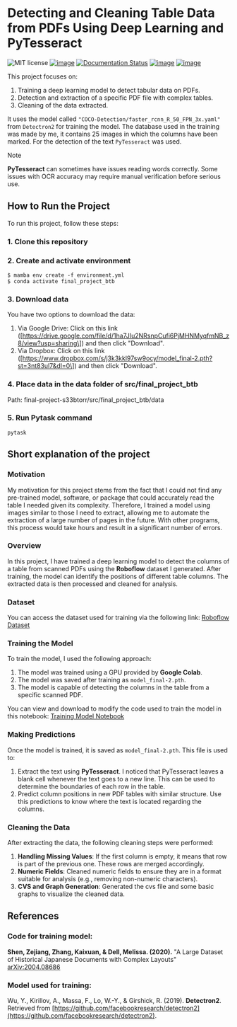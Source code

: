 # Detecting and Cleaning Table Data from PDFs Using Deep Learning and PyTesseract

![MIT license](https://img.shields.io/github/license/yourusername/your-repository)
[![image](https://zenodo.org/badge/12345678.svg)](https://zenodo.org/badge/latestdoi/12345678)
[![Documentation Status](https://readthedocs.org/projects/your-project-name/badge/?version=stable)](https://your-project-name.readthedocs.io/en/stable/)
[![image](https://github.com/yourusername/your-repository/actions/workflows/main.yml/badge.svg)](https://github.com/yourusername/your-repository/actions/workflows/main.yml)
[![image](https://codecov.io/gh/yourusername/your-repository/branch/main/graph/badge.svg)](https://codecov.io/gh/yourusername/your-repository)

This project focuses on:

1. Training a deep learning model to detect tabular data on PDFs.
1. Detection and extraction of a specific PDF file with complex tables.
1. Cleaning of the data extracted.

It uses the model called `"COCO-Detection/faster_rcnn_R_50_FPN_3x.yaml"` from
`Detectron2` for training the model. The database used in the training was made by me,
it contains 25 images in which the columns have been marked. For the detection of the
text `PyTesseract` was used.

> [!NOTE]
> **PyTesseract** can sometimes have issues reading words correctly. Some issues with
> OCR accuracy may require manual verification before serious use.

## How to Run the Project

To run this project, follow these steps:

### 1. Clone this repository

### 2. Create and activate environment

```console
$ mamba env create -f environment.yml
$ conda activate final_project_btb
```

### 3. Download data

You have two options to download the data:

1. Via Google Drive: Click on this link
   (\[https://drive.google.com/file/d/1ha7JIu2NRsnpCufi6PjMHNMyqfmNB_z8/view?usp=sharing\])
   and then click "Download".
1. Via Dropbox: Click on this link
   (\[https://www.dropbox.com/s/j3k3kkl97sw9ocy/model_final-2.pth?st=3nt83ul7&dl=0\])
   and then click "Download".

### 4. Place data in the data folder of src/final_project_btb

Path: final-project-s33btorr/src/final_project_btb/data

### 5. Run Pytask command

```console
pytask
```

## Short explanation of the project

### Motivation

My motivation for this project stems from the fact that I could not find any pre-trained
model, software, or package that could accurately read the table I needed given its
complexity. Therefore, I trained a model using images similar to those I need to
extract, allowing me to automate the extraction of a large number of pages in the
future. With other programs, this process would take hours and result in a significant
number of errors.

### Overview

In this project, I have trained a deep learning model to detect the columns of a table
from scanned PDFs using the **Roboflow** dataset I generated. After training, the model
can identify the positions of different table columns. The extracted data is then
processed and cleaned for analysis.

### Dataset

You can access the dataset used for training via the following link:
[Roboflow Dataset](https://app.roboflow.com/test-ypjyd/my-first-project-jqmvu/10)

### Training the Model

To train the model, I used the following approach:

1. The model was trained using a GPU provided by **Google Colab**.
1. The model was saved after training as `model_final-2.pth`.
1. The model is capable of detecting the columns in the table from a specific scanned
   PDF.

You can view and download to modify the code used to train the model in this notebook:
[Training Model Notebook](https://www.dropbox.com/s/dcgerv5i1yp217a/training_model.ipynb?st=5qaeufd1&dl=0)

### Making Predictions

Once the model is trained, it is saved as `model_final-2.pth`. This file is used to:

1. Extract the text using **PyTesseract**. I noticed that PyTesseract leaves a blank
   cell whenever the text goes to a new line. This can be used to determine the
   boundaries of each row in the table.
1. Predict column positions in new PDF tables with similar structure. Use this
   predictions to know where the text is located regarding the columns.

### Cleaning the Data

After extracting the data, the following cleaning steps were performed:

1. **Handling Missing Values**: If the first column is empty, it means that row is part
   of the previous one. These rows are merged accordingly.
1. **Numeric Fields**: Cleaned numeric fields to ensure they are in a format suitable
   for analysis (e.g., removing non-numeric characters).
1. **CVS and Graph Generation**: Generated the cvs file and some basic graphs to
   visualize the cleaned data.

## References

### Code for training model:

**Shen, Zejiang, Zhang, Kaixuan, & Dell, Melissa. (2020).** "A Large Dataset of
Historical Japanese Documents with Complex Layouts"
[arXiv:2004.08686](https://arxiv.org/abs/2004.08686)

### Model used for training:

Wu, Y., Kirillov, A., Massa, F., Lo, W.-Y., & Girshick, R. (2019). **Detectron2**.
Retrieved from
[https://github.com/facebookresearch/detectron2](https://github.com/facebookresearch/detectron2).

